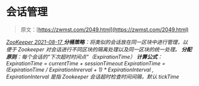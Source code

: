 <!--yml
category: 未分类
date: 0001-01-01 00:00:00
--->

# 会话管理

> 原文：[https://zwmst.com/2049.html](https://zwmst.com/2049.html)

   [ *ZooKeeper* ](https://zwmst.com/zookeeper)*[ <time datetime="2021-08-17T11:18:59+08:00"> 2021-08-17 </time> ](https://zwmst.com/2049.html)  **分桶策略**：将类似的会话放在同一区块中进行管理，以便于 Zookeeper 对会话进行不同区块的隔离处理以及同一区块的统一处理。
**分配原则**：每个会话的“下次超时时间点”（ExpirationTime）
**计算公式**：
ExpirationTime *= currentTime + sessionTimeout
ExpirationTime = (ExpirationTime* / ExpirationInrerval + 1) * ExpirationInterval ,
ExpirationInterval 是指 Zookeeper 会话超时检查时间间隔，默认 tickTime*
